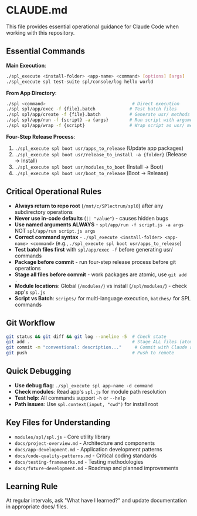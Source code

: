 # CLAUDE.md

This file provides essential operational guidance for Claude Code when working with this repository.

## Essential Commands

**Main Execution**:
```bash
./spl_execute <install-folder> <app-name> <command> [options] [args]
./spl_execute spl test-suite spl/console/log hello world
```

**From App Directory**:
```bash
./spl <command>                                 # Direct execution
./spl spl/app/exec -f {file}.batch             # Test batch files
./spl spl/app/create -f {file}.batch           # Generate usr/ methods
./spl spl/app/run -f {script} -a {args}        # Run script with arguments
./spl spl/app/wrap -f {script}                 # Wrap script as usr/ method
```

**Four-Step Release Process**:
1. `./spl_execute spl boot usr/apps_to_release` (Update app packages)
2. `./spl_execute spl boot usr/release_to_install -a {folder}` (Release → Install)
3. `./spl_execute spl boot usr/modules_to_boot` (Install → Boot)  
4. `./spl_execute spl boot usr/boot_to_release` (Boot → Release)

## Critical Operational Rules

- **Always return to repo root** (`/mnt/c/SPlectrum/spl0`) after any subdirectory operations
- **Never use in-code defaults** (`|| "value"`) - causes hidden bugs
- **Use named arguments ALWAYS** - `spl/app/run -f script.js -a args` NOT `spl/app/run script.js args`
- **Correct command syntax** - `./spl_execute <install-folder> <app-name> <command>` (e.g., `./spl_execute spl boot usr/apps_to_release`)
- **Test batch files first** with `spl/app/exec -f` before generating usr/ commands
- **Package before commit** - run four-step release process before git operations
- **Stage all files before commit** - work packages are atomic, use `git add .`
- **Module locations**: Global (`/modules/`) vs install (`/spl/modules/`) - check app's `spl.js`
- **Script vs Batch**: `scripts/` for multi-language execution, `batches/` for SPL commands

## Git Workflow

```bash
git status && git diff && git log --oneline -5  # Check state
git add .                                       # Stage ALL files (atomic work packages)
git commit -m "conventional: description..."     # Commit with Claude attribution
git push                                        # Push to remote
```

## Quick Debugging

- **Use debug flag**: `./spl_execute spl app-name -d command` 
- **Check modules**: Read app's `spl.js` for module path resolution
- **Test help**: All commands support `-h` or `--help`
- **Path issues**: Use `spl.context(input, "cwd")` for install root

## Key Files for Understanding

- `modules/spl/spl.js` - Core utility library
- `docs/project-overview.md` - Architecture and components  
- `docs/app-development.md` - Application development patterns
- `docs/code-quality-patterns.md` - Critical coding standards
- `docs/testing-frameworks.md` - Testing methodologies
- `docs/future-development.md` - Roadmap and planned improvements

## Learning Rule

At regular intervals, ask "What have I learned?" and update documentation in appropriate docs/ files.